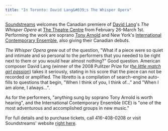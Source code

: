 ```yaml
---
title: "In Toronto: David Lang&#039;s The Whisper Opera"
---
```


<p class="intro">
	<a href="http://www.soundstreams.ca/home" target="_blank">Soundstreams</a> welcomes the Canadian premiere of <a href="http://davidlangmusic.com/" target="_blank">David Lang</a>'s <em>The Whisper Opera</em> at <a href="http://theatrecentre.org/" target="_blank">The Theatre Centre</a> from February 26-March 1st. Performing the work are soprano <a href="http://www.screecher.com/" target="_blank">Tony Arnold</a> and New York's <a href="http://iceorg.org/" target="_blank">International Contemporary Ensemble</a>, also giving their Canadian debuts.<br>
</p>
<p>
	<em>The Whisper Opera</em> grew out of the question, "What if a piece were so quiet and intimate and so personal to the performers that you needed to be right next to them or you would hear almost nothing?" Good question. American composer David Lang (winner of the 2008 Pulitzer Prize for <em>t<a href="http://davidlangmusic.com/music/little-match-girl-passion-for-chorus" target="_blank">he little match girl passion</a></em>) takes it seriously, stating in his score that the piece can not be recorded or amplified. The libretto is a compilation of search-engine auto-fills to questions that begin, "When I think of you, I think of..." and "When I am alone, I always...".
</p>
<p>
	As for the performers, "anything sung by soprano Tony Arnold is worth hearing", and the International Contemporary Ensemble (ICE) is "one of the most adventurous and accomplished groups in new music."
</p>
<p>
	For full details and to purchase tickets, call 416-408-0208 or visit Soundstreams' website <a href="http://www.soundstreams.ca/The-Whisper-Opera" target="_blank">right here</a>.
</p>
